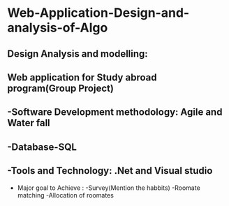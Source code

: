# Web-Application-Design-and-analysis-of-Algo

Design Analysis and modelling:
-
Web application for Study abroad program(Group Project)
  -
  -Software Development methodology: Agile and Water fall
  -
  -Database-SQL
  -
  -Tools and Technology: .Net and Visual studio
  -
- Major goal to Achieve :
      -Survey(Mention the habbits)
      -Roomate matching
      -Allocation of roomates
      
